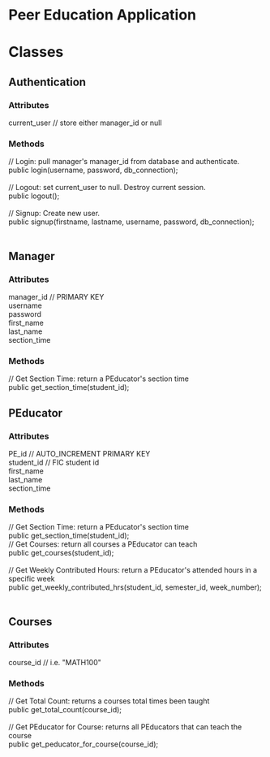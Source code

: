 # Peer Education Application

# Classes

## Authentication
### Attributes 
current_user // store either manager_id or null <br />
### Methods
// Login: pull manager's manager_id from database and authenticate.  <br />
public login(username, password, db_connection); <br /> <br />
// Logout: set current_user to null. Destroy current session.  <br />
public logout(); <br /> <br />
// Signup: Create new user.  <br />
public signup(firstname, lastname, username, password, db_connection); <br /> <br />

## Manager
### Attributes
manager_id // PRIMARY KEY <br />
username <br />
password <br />
first_name <br />
last_name <br />
section_time <br />
### Methods
// Get Section Time: return a PEducator's section time <br />
public get_section_time(student_id); <br />

## PEducator
### Attributes
PE_id // AUTO_INCREMENT PRIMARY KEY <br />
student_id // FIC student id <br />
first_name <br />
last_name <br />
section_time <br />
### Methods
// Get Section Time: return a PEducator's section time <br />
public get_section_time(student_id); <br />
// Get Courses: return all courses a PEducator can teach <br />
public get_courses(student_id);  <br /> <br />
// Get Weekly Contributed Hours: return a PEducator's attended hours in a specific week <br />
public get_weekly_contributed_hrs(student_id, semester_id, week_number); <br /> <br />

## Courses
### Attributes
course_id // i.e. "MATH100" <br />
### Methods
// Get Total Count: returns a courses total times been taught <br />
public get_total_count(course_id); <br /> <br />
// Get PEducator for Course: returns all PEducators that can teach the course <br />
public get_peducator_for_course(course_id); <br /> <br />

